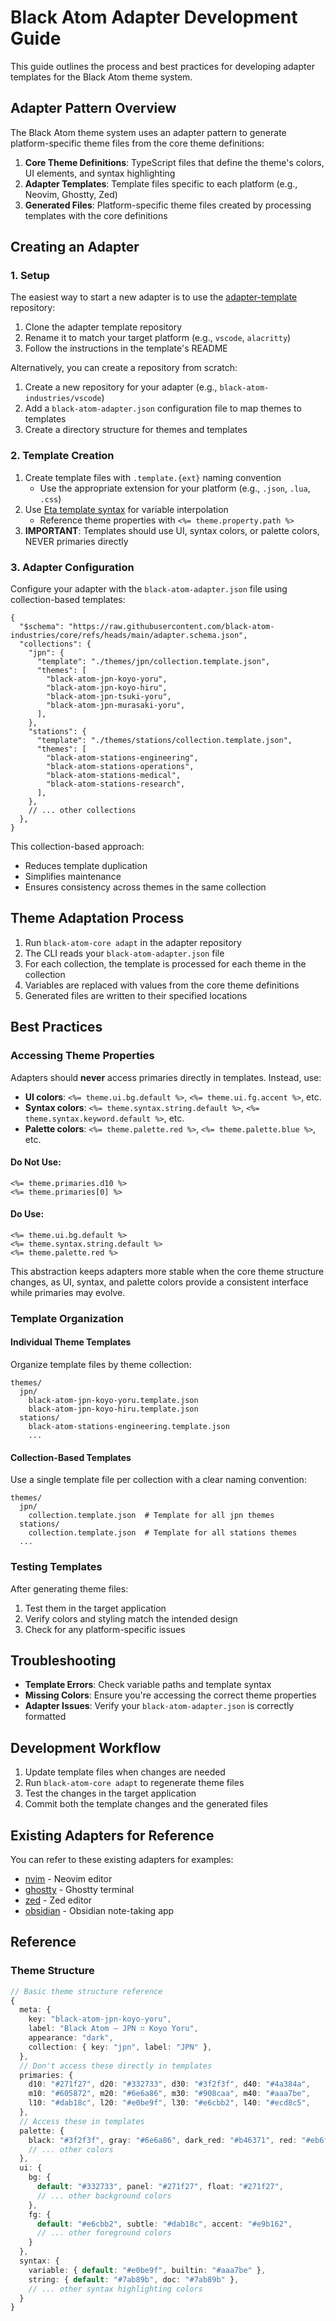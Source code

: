 # Black Atom Adapter Development Guide

This guide outlines the process and best practices for developing adapter templates for the Black Atom theme system.

## Adapter Pattern Overview

The Black Atom theme system uses an adapter pattern to generate platform-specific theme files from the core theme definitions:

1. **Core Theme Definitions**: TypeScript files that define the theme's colors, UI elements, and syntax highlighting
2. **Adapter Templates**: Template files specific to each platform (e.g., Neovim, Ghostty, Zed)
3. **Generated Files**: Platform-specific theme files created by processing templates with the core definitions

## Creating an Adapter

### 1. Setup

The easiest way to start a new adapter is to use the [adapter-template](https://github.com/black-atom-industries/adapter-template) repository:

1. Clone the adapter template repository
2. Rename it to match your target platform (e.g., `vscode`, `alacritty`)
3. Follow the instructions in the template's README

Alternatively, you can create a repository from scratch:

1. Create a new repository for your adapter (e.g., `black-atom-industries/vscode`)
2. Add a `black-atom-adapter.json` configuration file to map themes to templates
3. Create a directory structure for themes and templates

### 2. Template Creation

1. Create template files with `.template.{ext}` naming convention
   - Use the appropriate extension for your platform (e.g., `.json`, `.lua`, `.css`)
2. Use [Eta template syntax](https://eta.js.org/) for variable interpolation
   - Reference theme properties with `<%= theme.property.path %>`
3. **IMPORTANT**: Templates should use UI, syntax colors, or palette colors, NEVER primaries directly

### 3. Adapter Configuration

Configure your adapter with the `black-atom-adapter.json` file using collection-based templates:

```jsonc
{
  "$schema": "https://raw.githubusercontent.com/black-atom-industries/core/refs/heads/main/adapter.schema.json",
  "collections": {
    "jpn": {
      "template": "./themes/jpn/collection.template.json",
      "themes": [
        "black-atom-jpn-koyo-yoru",
        "black-atom-jpn-koyo-hiru",
        "black-atom-jpn-tsuki-yoru",
        "black-atom-jpn-murasaki-yoru",
      ],
    },
    "stations": {
      "template": "./themes/stations/collection.template.json",
      "themes": [
        "black-atom-stations-engineering",
        "black-atom-stations-operations",
        "black-atom-stations-medical",
        "black-atom-stations-research",
      ],
    },
    // ... other collections
  },
}
```

This collection-based approach:

- Reduces template duplication
- Simplifies maintenance
- Ensures consistency across themes in the same collection

## Theme Adaptation Process

1. Run `black-atom-core adapt` in the adapter repository
2. The CLI reads your `black-atom-adapter.json` file
3. For each collection, the template is processed for each theme in the collection
4. Variables are replaced with values from the core theme definitions
5. Generated files are written to their specified locations

## Best Practices

### Accessing Theme Properties

Adapters should **never** access primaries directly in templates. Instead, use:

- **UI colors**: `<%= theme.ui.bg.default %>`, `<%= theme.ui.fg.accent %>`, etc.
- **Syntax colors**: `<%= theme.syntax.string.default %>`, `<%= theme.syntax.keyword.default %>`, etc.
- **Palette colors**: `<%= theme.palette.red %>`, `<%= theme.palette.blue %>`, etc.

#### Do Not Use:

```
<%= theme.primaries.d10 %>
<%= theme.primaries[0] %>
```

#### Do Use:

```
<%= theme.ui.bg.default %>
<%= theme.syntax.string.default %>
<%= theme.palette.red %>
```

This abstraction keeps adapters more stable when the core theme structure changes, as UI, syntax, and palette colors provide a consistent interface while primaries may evolve.

### Template Organization

#### Individual Theme Templates

Organize template files by theme collection:

```
themes/
  jpn/
    black-atom-jpn-koyo-yoru.template.json
    black-atom-jpn-koyo-hiru.template.json
  stations/
    black-atom-stations-engineering.template.json
    ...
```

#### Collection-Based Templates

Use a single template file per collection with a clear naming convention:

```
themes/
  jpn/
    collection.template.json  # Template for all jpn themes
  stations/
    collection.template.json  # Template for all stations themes
  ...
```

### Testing Templates

After generating theme files:

1. Test them in the target application
2. Verify colors and styling match the intended design
3. Check for any platform-specific issues

## Troubleshooting

- **Template Errors**: Check variable paths and template syntax
- **Missing Colors**: Ensure you're accessing the correct theme properties
- **Adapter Issues**: Verify your `black-atom-adapter.json` is correctly formatted

## Development Workflow

1. Update template files when changes are needed
2. Run `black-atom-core adapt` to regenerate theme files
3. Test the changes in the target application
4. Commit both the template changes and the generated files

## Existing Adapters for Reference

You can refer to these existing adapters for examples:

- [nvim](https://github.com/black-atom-industries/nvim) - Neovim editor
- [ghostty](https://github.com/black-atom-industries/ghostty) - Ghostty terminal
- [zed](https://github.com/black-atom-industries/zed) - Zed editor
- [obsidian](https://github.com/black-atom-industries/obsidian) - Obsidian note-taking app

## Reference

### Theme Structure

```typescript
// Basic theme structure reference
{
  meta: {
    key: "black-atom-jpn-koyo-yoru",
    label: "Black Atom — JPN ∷ Koyo Yoru",
    appearance: "dark",
    collection: { key: "jpn", label: "JPN" },
  },
  // Don't access these directly in templates
  primaries: {
    d10: "#271f27", d20: "#332733", d30: "#3f2f3f", d40: "#4a384a",
    m10: "#605872", m20: "#6e6a86", m30: "#908caa", m40: "#aaa7be",
    l10: "#dab18c", l20: "#e0be9f", l30: "#e6cbb2", l40: "#ecd8c5",
  },
  // Access these in templates
  palette: {
    black: "#3f2f3f", gray: "#6e6a86", dark_red: "#b46371", red: "#eb6f84",
    // ... other colors
  },
  ui: {
    bg: {
      default: "#332733", panel: "#271f27", float: "#271f27",
      // ... other background colors
    },
    fg: {
      default: "#e6cbb2", subtle: "#dab18c", accent: "#e9b162",
      // ... other foreground colors
    }
  },
  syntax: {
    variable: { default: "#e0be9f", builtin: "#aaa7be" },
    string: { default: "#7ab89b", doc: "#7ab89b" },
    // ... other syntax highlighting colors
  }
}
```

